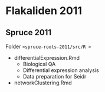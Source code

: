 # Flakaliden 2011
## Spruce 2011  
Folder `<spruce-roots-2011/src/R >` 
* differentialExpression.Rmd  
  * Biological QA
  * Differential expression analysis
  * Data preparation for Seidr
* networkClustering.Rmd  
